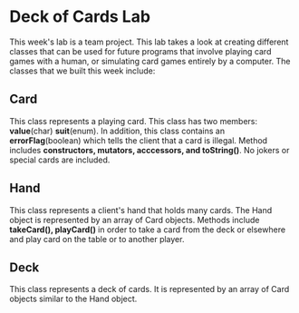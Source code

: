 # Deck of Cards Lab
This week's lab is a team project. This lab takes a look at creating different classes that can be used for future programs that involve playing card games with a human,
or simulating card games entirely by a computer. The classes that we built this week include:

## Card
This class represents a playing card. This class has two members: **value**(char) **suit**(enum). 
In addition, this class contains an **errorFlag**(boolean) which tells the client that a card is illegal.
Method includes **constructors, mutators, acccessors, and toString()**. No jokers or special cards are included. 

## Hand
This class represents a client's hand that holds many cards. The Hand object is represented by an array of Card objects. 
Methods include **takeCard(), playCard()** in order to take a card from the deck or elsewhere and play card on the table or to another player. 

## Deck
This class represents a deck of cards. It is represented by an array of Card objects similar to the Hand object. 

